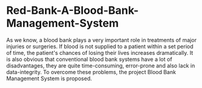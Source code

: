 # Red-Bank-A-Blood-Bank-Management-System
As we know, a blood bank plays a very important role in treatments of major injuries or surgeries. If blood is not supplied to a patient within a set period of time, the patient's chances of losing their lives increases dramatically. It is also obvious that conventional blood bank systems have a lot of disadvantages, they are quite time-consuming, error-prone and also lack in data-integrity. To overcome these problems, the project Blood Bank Management System is proposed.
